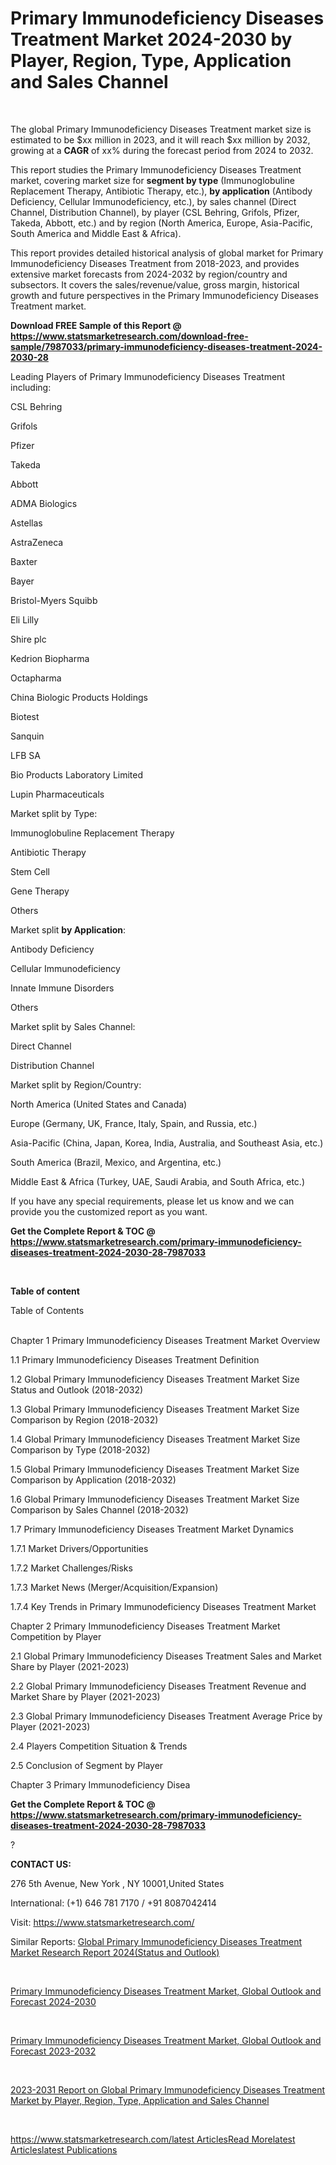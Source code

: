 <h1>Primary Immunodeficiency Diseases Treatment Market 2024-2030 by Player, Region, Type, Application and Sales Channel</h1><br/><p>The global Primary Immunodeficiency Diseases Treatment market size is estimated to be $xx million in 2023, and it will reach $xx million by 2032, growing at a <strong>CAGR</strong> of xx% during the forecast period from 2024 to 2032.</p>
 
 
 
 <p>This report studies the Primary Immunodeficiency Diseases Treatment market, covering market size for <strong>segment by type</strong> (Immunoglobuline Replacement Therapy, Antibiotic Therapy, etc.), <strong>by application</strong> (Antibody Deficiency, Cellular Immunodeficiency, etc.), by sales channel (Direct Channel, Distribution Channel), by player (CSL Behring, Grifols, Pfizer, Takeda, Abbott, etc.) and by region (North America, Europe, Asia-Pacific, South America and Middle East & Africa).</p>
 
 
 
 <p>This report provides detailed historical analysis of global market for Primary Immunodeficiency Diseases Treatment from 2018-2023, and provides extensive market forecasts from 2024-2032 by region/country and subsectors. It covers the sales/revenue/value, gross margin, historical growth and future perspectives in the Primary Immunodeficiency Diseases Treatment market.</p>
 
 
 
 <p><strong>Download FREE Sample of this Report @ <a href="https://www.statsmarketresearch.com/download-free-sample/7987033/primary-immunodeficiency-diseases-treatment-2024-2030-28">https://www.statsmarketresearch.com/download-free-sample/7987033/primary-immunodeficiency-diseases-treatment-2024-2030-28</a></strong></p>
 
 
 
 <p>Leading Players of Primary Immunodeficiency Diseases Treatment including:</p>
 
 
 
 <p>CSL Behring</p>
 
 
 
 <p>Grifols</p>
 
 
 
 <p>Pfizer</p>
 
 
 
 <p>Takeda</p>
 
 
 
 <p>Abbott</p>
 
 
 
 <p>ADMA Biologics</p>
 
 
 
 <p>Astellas</p>
 
 
 
 <p>AstraZeneca</p>
 
 
 
 <p>Baxter</p>
 
 
 
 <p>Bayer</p>
 
 
 
 <p>Bristol-Myers Squibb</p>
 
 
 
 <p>Eli Lilly</p>
 
 
 
 <p>Shire plc</p>
 
 
 
 <p>Kedrion Biopharma</p>
 
 
 
 <p>Octapharma</p>
 
 
 
 <p>China Biologic Products Holdings</p>
 
 
 
 <p>Biotest</p>
 
 
 
 <p>Sanquin</p>
 
 
 
 <p>LFB SA</p>
 
 
 
 <p>Bio Products Laboratory Limited</p>
 
 
 
 <p>Lupin Pharmaceuticals</p>
 
 
 
 <p>Market split by Type:</p>
 
 
 
 <p>Immunoglobuline Replacement Therapy</p>
 
 
 
 <p>Antibiotic Therapy</p>
 
 
 
 <p>Stem Cell</p>
 
 
 
 <p>Gene Therapy</p>
 
 
 
 <p>Others</p>
 
 
 
 <p>Market split <strong>by Application</strong>:</p>
 
 
 
 <p>Antibody Deficiency</p>
 
 
 
 <p>Cellular Immunodeficiency</p>
 
 
 
 <p>Innate Immune Disorders</p>
 
 
 
 <p>Others</p>
 
 
 
 <p>Market split by Sales Channel:</p>
 
 
 
 <p>Direct Channel</p>
 
 
 
 <p>Distribution Channel</p>
 
 
 
 <p>Market split by Region/Country:</p>
 
 
 
 <p>North America (United States and Canada)</p>
 
 
 
 <p>Europe (Germany, UK, France, Italy, Spain, and Russia, etc.)</p>
 
 
 
 <p>Asia-Pacific (China, Japan, Korea, India, Australia, and Southeast Asia, etc.)</p>
 
 
 
 <p>South America (Brazil, Mexico, and Argentina, etc.)</p>
 
 
 
 <p>Middle East & Africa (Turkey, UAE, Saudi Arabia, and South Africa, etc.)</p>
 
 
 
 <p>If you have any special requirements, please let us know and we can provide you the customized report as you want.</p>
 
 
 
 <div><b>Get the Complete Report & TOC @ <a href="https://www.statsmarketresearch.com/primary-immunodeficiency-diseases-treatment-2024-2030-28-7987033">https://www.statsmarketresearch.com/primary-immunodeficiency-diseases-treatment-2024-2030-28-7987033</a></b></div>
 
 
 
 <p><br />
 
 <b>Table of content</b></p>
 
 
 
 <p>Table of Contents<br />
 
 <br />
 
 Chapter 1 Primary Immunodeficiency Diseases Treatment Market Overview<br />
 
 1.1 Primary Immunodeficiency Diseases Treatment Definition<br />
 
 1.2 Global Primary Immunodeficiency Diseases Treatment Market Size Status and Outlook (2018-2032)<br />
 
 1.3 Global Primary Immunodeficiency Diseases Treatment Market Size Comparison by Region (2018-2032)<br />
 
 1.4 Global Primary Immunodeficiency Diseases Treatment Market Size Comparison by Type (2018-2032)<br />
 
 1.5 Global Primary Immunodeficiency Diseases Treatment Market Size Comparison by Application (2018-2032)<br />
 
 1.6 Global Primary Immunodeficiency Diseases Treatment Market Size Comparison by Sales Channel (2018-2032)<br />
 
 1.7 Primary Immunodeficiency Diseases Treatment Market Dynamics<br />
 
 1.7.1 Market Drivers/Opportunities<br />
 
 1.7.2 Market Challenges/Risks<br />
 
 1.7.3 Market News (Merger/Acquisition/Expansion)<br />
 
 1.7.4 Key Trends in Primary Immunodeficiency Diseases Treatment Market<br />
 
 Chapter 2 Primary Immunodeficiency Diseases Treatment Market Competition by Player<br />
 
 2.1 Global Primary Immunodeficiency Diseases Treatment Sales and Market Share by Player (2021-2023)<br />
 
 2.2 Global Primary Immunodeficiency Diseases Treatment Revenue and Market Share by Player (2021-2023)<br />
 
 2.3 Global Primary Immunodeficiency Diseases Treatment Average Price by Player (2021-2023)<br />
 
 2.4 Players Competition Situation & Trends<br />
 
 2.5 Conclusion of Segment by Player<br />
 
 Chapter 3 Primary Immunodeficiency Disea</p>
 
 
 
 <div><b>Get the Complete Report & TOC @ <a href="https://www.statsmarketresearch.com/primary-immunodeficiency-diseases-treatment-2024-2030-28-7987033">https://www.statsmarketresearch.com/primary-immunodeficiency-diseases-treatment-2024-2030-28-7987033</a></b></div>
 
 
 
 <p>? </p>
 
 
 
 <p><b>CONTACT US:</b><br />
 
 276 5th Avenue, New York , NY 10001,United States<br />
 
 International: (+1) 646 781 7170 / +91 8087042414<br />
 
 Visit: <a href="https://www.statsmarketresearch.com/">https://www.statsmarketresearch.com/</a><br />
 
 Similar Reports: <a href="https://www.statsmarketresearch.com/primary-immunodeficiency-diseases-treatment-2024-2030-28-7987033">Global Primary Immunodeficiency Diseases Treatment Market Research Report 2024(Status and Outlook)</a><br />
 
 <br />
 
 <a href="https://www.statsmarketresearch.com/primary-immunodeficiency-diseases-treatment-2024-2030-28-7987033">Primary Immunodeficiency Diseases Treatment Market, Global Outlook and Forecast 2024-2030</a><br />
 
 <br />
 
 <a href="https://www.statsmarketresearch.com/primary-immunodeficiency-diseases-treatment-2024-2030-28-7987033">Primary Immunodeficiency Diseases Treatment Market, Global Outlook and Forecast 2023-2032</a><br />
 
 <br />
 
 <a href="https://www.statsmarketresearch.com/primary-immunodeficiency-diseases-treatment-2024-2030-28-7987033">2023-2031 Report on Global Primary Immunodeficiency Diseases Treatment Market by Player, Region, Type, Application and Sales Channel</a><br />
 
 <br />
 
 <a href="https://gyeongbokgung.com">https://www.statsmarketresearch.com/</a><a href="https://hallyeomaritime.com">latest Articles</a><a href="https://jingwansa.com">Read More</a><a href="https://nguoiviet.jp/">latest Articles</a><a href="https://www.intelmarketresearch.com/">latest Publications</a></p>